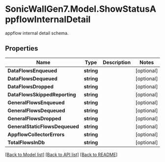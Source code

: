 # SonicWallGen7.Model.ShowStatusAppflowInternalDetail
appflow internal detail schema.

## Properties

Name | Type | Description | Notes
------------ | ------------- | ------------- | -------------
**DataFlowsEnqueued** | **string** |  | [optional] 
**DataFlowsDequeued** | **string** |  | [optional] 
**DataFlowsDropped** | **string** |  | [optional] 
**DataFlowsSkippedReporting** | **string** |  | [optional] 
**GeneralFlowsEnqueued** | **string** |  | [optional] 
**GeneralFlowsDequeued** | **string** |  | [optional] 
**GeneralFlowsDropped** | **string** |  | [optional] 
**GeneralStaticFlowsDequeued** | **string** |  | [optional] 
**AppflowCollectorErrors** | **string** |  | [optional] 
**TotalFlowsInDb** | **string** |  | [optional] 

[[Back to Model list]](../README.md#documentation-for-models) [[Back to API list]](../README.md#documentation-for-api-endpoints) [[Back to README]](../README.md)

